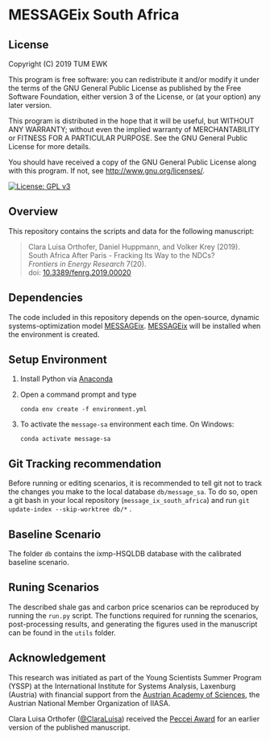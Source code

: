 # MESSAGEix South Africa

## License 
Copyright (C) 2019 TUM EWK

This program is free software: you can redistribute it and/or modify
it under the terms of the GNU General Public License as published by
the Free Software Foundation, either version 3 of the License, or
(at your option) any later version.

This program is distributed in the hope that it will be useful,
but WITHOUT ANY WARRANTY; without even the implied warranty of
MERCHANTABILITY or FITNESS FOR A PARTICULAR PURPOSE.  See the
GNU General Public License for more details.

You should have received a copy of the GNU General Public License
along with this program.  If not, see http://www.gnu.org/licenses/.

[![License: GPL v3](https://img.shields.io/badge/License-GPLv3-blue.svg)](https://www.gnu.org/licenses/gpl-3.0)

## Overview
This repository contains the scripts and data for the following manuscript:

 > Clara Luisa Orthofer, Daniel Huppmann, and Volker Krey (2019).  
 > South Africa After Paris - Fracking Its Way to the NDCs?  
 > *Frontiers in Energy Research* 7(20).   
 > doi: [10.3389/fenrg.2019.00020](https://doi.org/10.3389/fenrg.2019.00020)

## Dependencies
The code included in this repository depends on the open-source, dynamic
systems-optimization model [MESSAGEix](https://messageix.iiasa.ac.at/).
[MESSAGEix](https://messageix.iiasa.ac.at/) will be installed when the 
environment is created.


## Setup Environment
1. Install Python via [Anaconda](https://www.anaconda.com/distribution/)

2. Open a command prompt and type

    ```
    conda env create -f environment.yml
    ```

3. To activate the `message-sa` environment each time. On Windows:
    ```
    conda activate message-sa
    ```

## Git Tracking recommendation 
Before running or editing scenarios, it is recommended to tell git not
to track  the changes you make to the local database `db/message_sa`.
To do so, open a git bash in your local repository (`message_ix_south_africa`)
and run `git update-index --skip-worktree db/*` .

## Baseline Scenario
The folder `db` contains the ixmp-HSQLDB database with the calibrated 
baseline scenario.

## Runing Scenarios
The described shale gas and carbon price scenarios can be reproduced
by running the `run.py` script.
The functions required for running the scenarios, post-processing results,
and generating the figures used in the manuscript can be found in the 
`utils` folder.

## Acknowledgement 
This research was initiated as part of the Young Scientists Summer Program
(YSSP) at the International Institute for Systems Analysis, Laxenburg (Austria)
with financial support from the
[Austrian Academy of Sciences](https://www.oeaw.ac.at),
the Austrian National Member Organization of IIASA.

Clara Luisa Orthofer ([@ClaraLuisa](https://github.com/ClaraLuisa)) received
the [Peccei Award](http://www.iiasa.ac.at/web/home/education/yssp/awards.html)
for an earlier version of the published manuscript.

